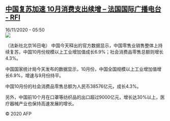 <!--1605506167000-->
[中国复苏加速 10月消费支出续增 – 法国国际广播电台 - RFI](http://www.rfi.fr//cn/contenu/20201116-%E4%B8%AD%E5%9B%BD%E5%A4%8D%E8%8B%8F%E5%8A%A0%E9%80%9F-10%E6%9C%88%E6%B6%88%E8%B4%B9%E6%94%AF%E5%87%BA%E7%BB%AD%E5%A2%9E)
------

<div>16/11/2020 - 05:50</div><img src="https://s.rfi.fr/media/display/b6eb4d4c-27c8-11eb-bcef-005056a98db9/w:310/p:16x9/eco0001b.201116125001.jpg"><div class="t-content__body u-clearfix"><p>（法新社北京16日电）    中国今天释出的官方数据显示，中国零售业销售整体上持续复苏，中国10月份规模以上工业增加值成长6.9%；社会消费品零售总额则增长4.3%。</p><p>    中国国家统计局今天发布的数据显示，10月份，中国全国规模以上工业增加值增长6.9%，增速与9月份持平。</p><p>    中国10月份的社会消费品零售总额为人民币38576亿元，成长4.3%。</p><p>    另外，中国前10个月在口罩等纺织品的出口超过9000亿元，增长达30%以上，医疗器械产业也保持高速发展的增长。</p><p class="t-copyright">© 2020 AFP</p>        </div>
